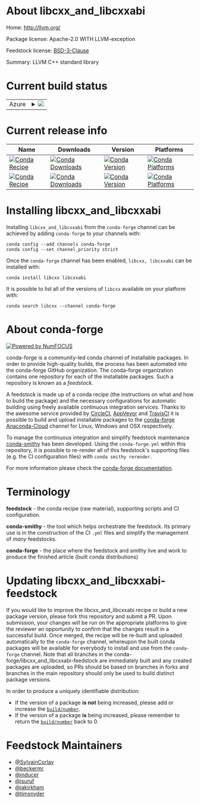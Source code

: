 About libcxx_and_libcxxabi
==========================

Home: http://llvm.org/

Package license: Apache-2.0 WITH LLVM-exception

Feedstock license: [BSD-3-Clause](https://github.com/conda-forge/libcxx-feedstock/blob/master/LICENSE.txt)

Summary: LLVM C++ standard library

Current build status
====================


<table>
    
  <tr>
    <td>Azure</td>
    <td>
      <details>
        <summary>
          <a href="https://dev.azure.com/conda-forge/feedstock-builds/_build/latest?definitionId=526&branchName=master">
            <img src="https://dev.azure.com/conda-forge/feedstock-builds/_apis/build/status/libcxx-feedstock?branchName=master">
          </a>
        </summary>
        <table>
          <thead><tr><th>Variant</th><th>Status</th></tr></thead>
          <tbody><tr>
              <td>linux_64</td>
              <td>
                <a href="https://dev.azure.com/conda-forge/feedstock-builds/_build/latest?definitionId=526&branchName=master">
                  <img src="https://dev.azure.com/conda-forge/feedstock-builds/_apis/build/status/libcxx-feedstock?branchName=master&jobName=linux&configuration=linux_64_" alt="variant">
                </a>
              </td>
            </tr><tr>
              <td>osx_64</td>
              <td>
                <a href="https://dev.azure.com/conda-forge/feedstock-builds/_build/latest?definitionId=526&branchName=master">
                  <img src="https://dev.azure.com/conda-forge/feedstock-builds/_apis/build/status/libcxx-feedstock?branchName=master&jobName=osx&configuration=osx_64_" alt="variant">
                </a>
              </td>
            </tr><tr>
              <td>osx_arm64</td>
              <td>
                <a href="https://dev.azure.com/conda-forge/feedstock-builds/_build/latest?definitionId=526&branchName=master">
                  <img src="https://dev.azure.com/conda-forge/feedstock-builds/_apis/build/status/libcxx-feedstock?branchName=master&jobName=osx&configuration=osx_arm64_" alt="variant">
                </a>
              </td>
            </tr>
          </tbody>
        </table>
      </details>
    </td>
  </tr>
</table>

Current release info
====================

| Name | Downloads | Version | Platforms |
| --- | --- | --- | --- |
| [![Conda Recipe](https://img.shields.io/badge/recipe-libcxx-green.svg)](https://anaconda.org/conda-forge/libcxx) | [![Conda Downloads](https://img.shields.io/conda/dn/conda-forge/libcxx.svg)](https://anaconda.org/conda-forge/libcxx) | [![Conda Version](https://img.shields.io/conda/vn/conda-forge/libcxx.svg)](https://anaconda.org/conda-forge/libcxx) | [![Conda Platforms](https://img.shields.io/conda/pn/conda-forge/libcxx.svg)](https://anaconda.org/conda-forge/libcxx) |
| [![Conda Recipe](https://img.shields.io/badge/recipe-libcxxabi-green.svg)](https://anaconda.org/conda-forge/libcxxabi) | [![Conda Downloads](https://img.shields.io/conda/dn/conda-forge/libcxxabi.svg)](https://anaconda.org/conda-forge/libcxxabi) | [![Conda Version](https://img.shields.io/conda/vn/conda-forge/libcxxabi.svg)](https://anaconda.org/conda-forge/libcxxabi) | [![Conda Platforms](https://img.shields.io/conda/pn/conda-forge/libcxxabi.svg)](https://anaconda.org/conda-forge/libcxxabi) |

Installing libcxx_and_libcxxabi
===============================

Installing `libcxx_and_libcxxabi` from the `conda-forge` channel can be achieved by adding `conda-forge` to your channels with:

```
conda config --add channels conda-forge
conda config --set channel_priority strict
```

Once the `conda-forge` channel has been enabled, `libcxx, libcxxabi` can be installed with:

```
conda install libcxx libcxxabi
```

It is possible to list all of the versions of `libcxx` available on your platform with:

```
conda search libcxx --channel conda-forge
```


About conda-forge
=================

[![Powered by
NumFOCUS](https://img.shields.io/badge/powered%20by-NumFOCUS-orange.svg?style=flat&colorA=E1523D&colorB=007D8A)](https://numfocus.org)

conda-forge is a community-led conda channel of installable packages.
In order to provide high-quality builds, the process has been automated into the
conda-forge GitHub organization. The conda-forge organization contains one repository
for each of the installable packages. Such a repository is known as a *feedstock*.

A feedstock is made up of a conda recipe (the instructions on what and how to build
the package) and the necessary configurations for automatic building using freely
available continuous integration services. Thanks to the awesome service provided by
[CircleCI](https://circleci.com/), [AppVeyor](https://www.appveyor.com/)
and [TravisCI](https://travis-ci.com/) it is possible to build and upload installable
packages to the [conda-forge](https://anaconda.org/conda-forge)
[Anaconda-Cloud](https://anaconda.org/) channel for Linux, Windows and OSX respectively.

To manage the continuous integration and simplify feedstock maintenance
[conda-smithy](https://github.com/conda-forge/conda-smithy) has been developed.
Using the ``conda-forge.yml`` within this repository, it is possible to re-render all of
this feedstock's supporting files (e.g. the CI configuration files) with ``conda smithy rerender``.

For more information please check the [conda-forge documentation](https://conda-forge.org/docs/).

Terminology
===========

**feedstock** - the conda recipe (raw material), supporting scripts and CI configuration.

**conda-smithy** - the tool which helps orchestrate the feedstock.
                   Its primary use is in the construction of the CI ``.yml`` files
                   and simplify the management of *many* feedstocks.

**conda-forge** - the place where the feedstock and smithy live and work to
                  produce the finished article (built conda distributions)


Updating libcxx_and_libcxxabi-feedstock
=======================================

If you would like to improve the libcxx_and_libcxxabi recipe or build a new
package version, please fork this repository and submit a PR. Upon submission,
your changes will be run on the appropriate platforms to give the reviewer an
opportunity to confirm that the changes result in a successful build. Once
merged, the recipe will be re-built and uploaded automatically to the
`conda-forge` channel, whereupon the built conda packages will be available for
everybody to install and use from the `conda-forge` channel.
Note that all branches in the conda-forge/libcxx_and_libcxxabi-feedstock are
immediately built and any created packages are uploaded, so PRs should be based
on branches in forks and branches in the main repository should only be used to
build distinct package versions.

In order to produce a uniquely identifiable distribution:
 * If the version of a package **is not** being increased, please add or increase
   the [``build/number``](https://docs.conda.io/projects/conda-build/en/latest/resources/define-metadata.html#build-number-and-string).
 * If the version of a package **is** being increased, please remember to return
   the [``build/number``](https://docs.conda.io/projects/conda-build/en/latest/resources/define-metadata.html#build-number-and-string)
   back to 0.

Feedstock Maintainers
=====================

* [@SylvainCorlay](https://github.com/SylvainCorlay/)
* [@beckermr](https://github.com/beckermr/)
* [@inducer](https://github.com/inducer/)
* [@isuruf](https://github.com/isuruf/)
* [@jakirkham](https://github.com/jakirkham/)
* [@timsnyder](https://github.com/timsnyder/)

